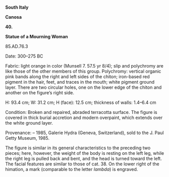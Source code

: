 **South Italy**

**Canosa**

**40.**

**Statue of a Mourning Woman**

85.AD.76.3

<span class="smcaps">Date: 300–275 BC</span>

<span class="smcaps">Fabric</span>: light orange in
color (Munsell 7. 57.5 yr 8/4); slip and polychromy are like those of
the other members of this group. Polychromy: vertical organic pink bands
along the right and left sides of the chiton; iron-based red pigment in
the hair, feet, and traces in the mouth; white pigment ground layer.
There are two circular holes, one on the lower edge of the chiton and
another on the figure’s right side.

H: 93.4 cm; W: 31.2 cm; H (face): 12.5 cm; thickness of walls: 1.4–6.4
cm

<span class="smcaps">Condition:</span> Broken and
repaired, abraded terracotta surface. The figure is covered in thick
burial accretion and modern overpaint, which extends over the white
ground layer.

<span class="smcaps">Provenance</span>: – 1985,
Galerie Hydra (Geneva, Switzerland), sold to the J. Paul Getty Museum,
1985.

The figure is similar in its general characteristics to the preceding
two pieces; here, however, the weight of the body is resting on the left
leg, while the right leg is pulled back and bent, and the head is turned
toward the left. The facial features are similar to those of cat. 38. On
the lower right of the himation, a mark (comparable to the letter
*lambda*) is engraved.
